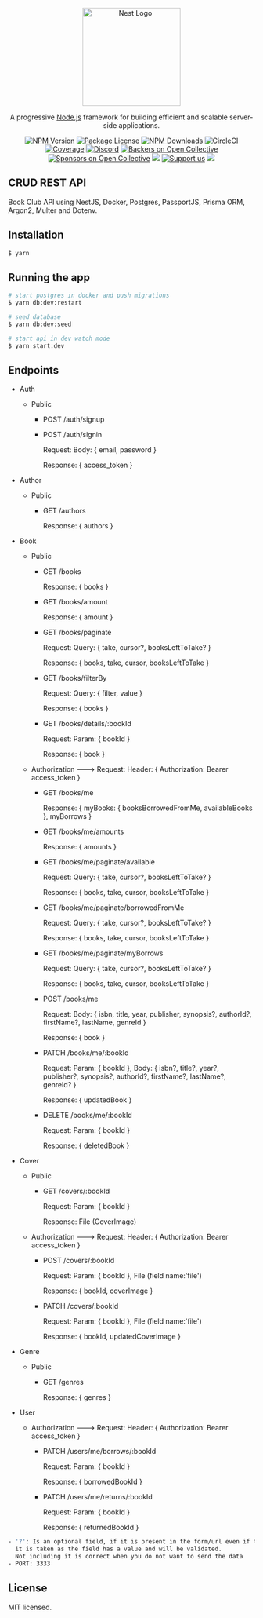 <p align="center">
  <a href="http://nestjs.com/" target="blank"><img src="https://nestjs.com/img/logo-small.svg" width="200" alt="Nest Logo" /></a>
</p>

[circleci-image]: https://img.shields.io/circleci/build/github/nestjs/nest/master?token=abc123def456
[circleci-url]: https://circleci.com/gh/nestjs/nest

  <p align="center">A progressive <a href="http://nodejs.org" target="_blank">Node.js</a> framework for building efficient and scalable server-side applications.</p>
    <p align="center">
<a href="https://www.npmjs.com/~nestjscore" target="_blank"><img src="https://img.shields.io/npm/v/@nestjs/core.svg" alt="NPM Version" /></a>
<a href="https://www.npmjs.com/~nestjscore" target="_blank"><img src="https://img.shields.io/npm/l/@nestjs/core.svg" alt="Package License" /></a>
<a href="https://www.npmjs.com/~nestjscore" target="_blank"><img src="https://img.shields.io/npm/dm/@nestjs/common.svg" alt="NPM Downloads" /></a>
<a href="https://circleci.com/gh/nestjs/nest" target="_blank"><img src="https://img.shields.io/circleci/build/github/nestjs/nest/master" alt="CircleCI" /></a>
<a href="https://coveralls.io/github/nestjs/nest?branch=master" target="_blank"><img src="https://coveralls.io/repos/github/nestjs/nest/badge.svg?branch=master#9" alt="Coverage" /></a>
<a href="https://discord.gg/G7Qnnhy" target="_blank"><img src="https://img.shields.io/badge/discord-online-brightgreen.svg" alt="Discord"/></a>
<a href="https://opencollective.com/nest#backer" target="_blank"><img src="https://opencollective.com/nest/backers/badge.svg" alt="Backers on Open Collective" /></a>
<a href="https://opencollective.com/nest#sponsor" target="_blank"><img src="https://opencollective.com/nest/sponsors/badge.svg" alt="Sponsors on Open Collective" /></a>
  <a href="https://paypal.me/kamilmysliwiec" target="_blank"><img src="https://img.shields.io/badge/Donate-PayPal-ff3f59.svg"/></a>
    <a href="https://opencollective.com/nest#sponsor"  target="_blank"><img src="https://img.shields.io/badge/Support%20us-Open%20Collective-41B883.svg" alt="Support us"></a>
  <a href="https://twitter.com/nestframework" target="_blank"><img src="https://img.shields.io/twitter/follow/nestframework.svg?style=social&label=Follow"></a>
</p>
  <!--[![Backers on Open Collective](https://opencollective.com/nest/backers/badge.svg)](https://opencollective.com/nest#backer)
  [![Sponsors on Open Collective](https://opencollective.com/nest/sponsors/badge.svg)](https://opencollective.com/nest#sponsor)-->

## CRUD REST API

Book Club API using NestJS, Docker, Postgres, PassportJS, Prisma ORM, Argon2, Multer and Dotenv.

## Installation

```bash
$ yarn
```

## Running the app

```bash
# start postgres in docker and push migrations
$ yarn db:dev:restart

# seed database
$ yarn db:dev:seed

# start api in dev watch mode
$ yarn start:dev
```

## Endpoints

- Auth

  - Public

    - POST /auth/signup

    - POST /auth/signin

      Request: Body: { email, password }

      Response: { access_token }

- Author

  - Public

    - GET /authors

      Response: { authors }

- Book

  - Public

    - GET /books

      Response: { books }

    - GET /books/amount 

      Response: { amount }

    - GET /books/paginate

      Request: Query: { take, cursor?, booksLeftToTake? }

      Response: { books, take, cursor, booksLeftToTake }

    - GET /books/filterBy

      Request: Query: { filter, value }

      Response: { books }
      
    - GET /books/details/:bookId

      Request: Param: { bookId }

      Response: { book }

  - Authorization ---> Request: Header: { Authorization: Bearer access_token }

    - GET /books/me

      Response: { myBooks: { booksBorrowedFromMe, availableBooks }, myBorrows }

    - GET /books/me/amounts

      Response: { amounts }

    - GET /books/me/paginate/available

      Request: Query: { take, cursor?, booksLeftToTake? }

      Response: { books, take, cursor, booksLeftToTake }

    - GET /books/me/paginate/borrowedFromMe

      Request: Query: { take, cursor?, booksLeftToTake? }

      Response: { books, take, cursor, booksLeftToTake }

    - GET /books/me/paginate/myBorrows

      Request: Query: { take, cursor?, booksLeftToTake? }

      Response: { books, take, cursor, booksLeftToTake }

    - POST /books/me

      Request: Body: { isbn, title, year, publisher, synopsis?, authorId?, firstName?, lastName, genreId }

      Response: { book }

    - PATCH /books/me/:bookId

      Request: Param: { bookId }, Body: { isbn?, title?, year?, publisher?, synopsis?, authorId?, firstName?, lastName?, genreId? }

      Response: { updatedBook }

    - DELETE /books/me/:bookId

      Request: Param: { bookId }

      Response: { deletedBook }

- Cover

  - Public

    - GET /covers/:bookId

      Request: Param: { bookId }

      Response: File (CoverImage)

  - Authorization ---> Request: Header: { Authorization: Bearer access_token }

    - POST /covers/:bookId

      Request: Param: { bookId }, File (field name:'file')

      Response: { bookId, coverImage }

    - PATCH /covers/:bookId

      Request: Param: { bookId }, File (field name:'file')

      Response: { bookId, updatedCoverImage }

- Genre

  - Public

    - GET /genres

      Response: { genres }

- User

  - Authorization ---> Request: Header: { Authorization: Bearer access_token }

    - PATCH /users/me/borrows/:bookId

      Request: Param: { bookId }

      Response: { borrowedBookId }

    - PATCH /users/me/returns/:bookId

      Request: Param: { bookId }

      Response: { returnedBookId }

```bash
- '?': Is an optional field, if it is present in the form/url even if the value is null or '' 
  it is taken as the field has a value and will be validated.
  Not including it is correct when you do not want to send the data
- PORT: 3333
```
## License

MIT licensed.
